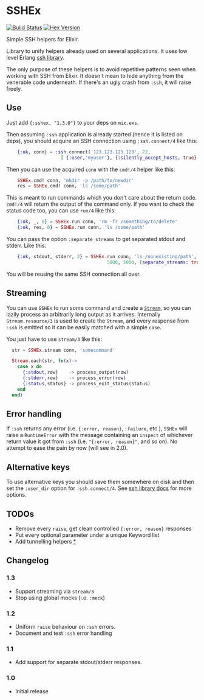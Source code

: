 # SSHEx
[![Build Status](https://travis-ci.org/rubencaro/sshex.svg?branch=master)](https://travis-ci.org/rubencaro/sshex)
[![Hex Version](http://img.shields.io/hexpm/v/sshex.svg?style=flat)](https://hex.pm/packages/sshex)

Simple SSH helpers for Elixir.

Library to unify helpers already used on several applications. It uses low level Erlang [ssh library](http://www.erlang.org/doc/man/ssh.html).

The only purpose of these helpers is to avoid repetitive patterns seen when working with SSH from Elixir. It doesn't mean to hide anything from the venerable code underneath. If there's an ugly crash from `:ssh`, it will raise freely.

## Use

Just add `{:sshex, "1.3.0"}` to your deps on `mix.exs`.

Then assuming `:ssh` application is already started (hence it is listed on deps), you should acquire an SSH connection using `:ssh.connect/4` like this:

```elixir
    {:ok, conn} = :ssh.connect('123.123.123.123', 22,
                    [ {:user,'myuser'}, {:silently_accept_hosts, true} ], 5000)
```

Then you can use the acquired `conn` with the `cmd!/4` helper like this:

```elixir
    SSHEx.cmd! conn, 'mkdir -p /path/to/newdir'
    res = SSHEx.cmd! conn, 'ls /some/path'
```

This is meant to run commands which you don't care about the return code. `cmd!/4` will return the output of the command only. If you want to check the status code too, you can use `run/4` like this:

```elixir
    {:ok, _, 0} = SSHEx.run conn, 'rm -fr /something/to/delete'
    {:ok, res, 0} = SSHEx.run conn, 'ls /some/path'
```

You can pass the option `:separate_streams` to get separated stdout and stderr. Like this:

```elixir
    {:ok, stdout, stderr, 2} = SSHEx.run conn, 'ls /nonexisting/path',
                                     5000, 5000, [separate_streams: true]
```

You will be reusing the same SSH connection all over.


## Streaming

You can use `SSHEx` to run some command and create a [`Stream`](http://elixir-lang.org/docs/stable/elixir/Stream.html), so you can lazily process an arbitrarily long output as it arrives. Internally `Stream.resource/3` is used to create the `Stream`, and every response from `:ssh` is emitted so it can be easily matched with a simple `case`.

You just have to use `stream/3` like this:

```elixir
  str = SSHEx.stream conn, 'somecommand'

  Stream.each(str, fn(x)->
    case x do
      {:stdout,row}    -> process_output(row)
      {:stderr,row}    -> process_error(row)
      {:status,status} -> process_exit_status(status)
    end
  end)
```

## Error handling

If `:ssh` returns any error (i.e. `{:error, reason}`, `:failure`, etc.), `SSHEx` will raise a `RuntimeError` with the message containing an `inspect` of whichever return value it got from `:ssh` (i.e. `"{:error, reason}"`, and so on). No attempt to ease the pain by now (will see in 2.0).


## Alternative keys

To use alternative keys you should save them somewhere on disk and then set the `:user_dir` option for `:ssh.connect/4`. See [ssh library docs](http://www.erlang.org/doc/man/ssh.html) for more options.


## TODOs

* Remove every `raise`, get clean controlled `{:error, reason}` responses
* Put every optional parameter under a unique Keyword list
* Add tunnelling helpers [*](http://erlang.org/pipermail/erlang-questions/2014-June/079481.html)

## Changelog

### 1.3

* Support streaming via `stream/3`
* Stop using global mocks (i.e. `:meck`)

### 1.2

* Uniform `raise` behaviour on `:ssh` errors.
* Document and test `:ssh` error handling

### 1.1

* Add support for separate stdout/stderr responses.

### 1.0

* Initial release
